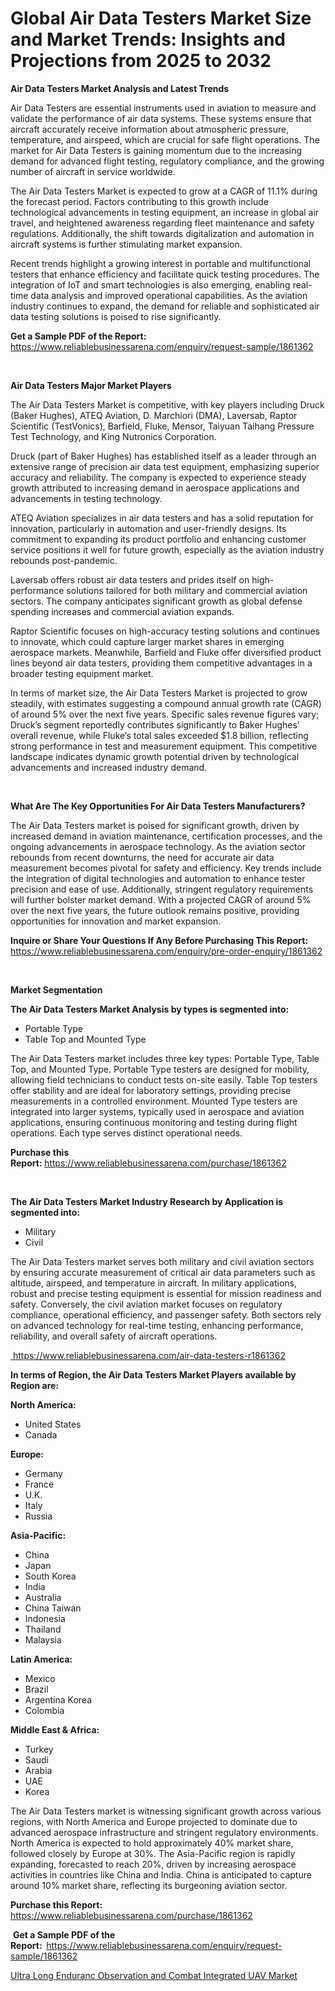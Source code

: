 <p><h1>Global Air Data Testers Market Size and Market Trends: Insights and Projections from 2025 to 2032</h1></p><p><strong>Air Data Testers Market Analysis and Latest Trends</strong></p>
<p><p>Air Data Testers are essential instruments used in aviation to measure and validate the performance of air data systems. These systems ensure that aircraft accurately receive information about atmospheric pressure, temperature, and airspeed, which are crucial for safe flight operations. The market for Air Data Testers is gaining momentum due to the increasing demand for advanced flight testing, regulatory compliance, and the growing number of aircraft in service worldwide.</p><p>The Air Data Testers Market is expected to grow at a CAGR of 11.1% during the forecast period. Factors contributing to this growth include technological advancements in testing equipment, an increase in global air travel, and heightened awareness regarding fleet maintenance and safety regulations. Additionally, the shift towards digitalization and automation in aircraft systems is further stimulating market expansion. </p><p>Recent trends highlight a growing interest in portable and multifunctional testers that enhance efficiency and facilitate quick testing procedures. The integration of IoT and smart technologies is also emerging, enabling real-time data analysis and improved operational capabilities. As the aviation industry continues to expand, the demand for reliable and sophisticated air data testing solutions is poised to rise significantly.</p></p>
<p><strong>Get a Sample PDF of the Report:&nbsp;</strong> <a href="https://www.reliablebusinessarena.com/enquiry/request-sample/1861362?utm_campaign=3566&utm_medium=2&utm_source=Github&utm_content=ia&utm_term=12042025&utm_id=air-data-testers">https://www.reliablebusinessarena.com/enquiry/request-sample/1861362</a></p>
<p>&nbsp;</p>
<p><strong>Air Data Testers Major Market Players</strong></p>
<p><p>The Air Data Testers Market is competitive, with key players including Druck (Baker Hughes), ATEQ Aviation, D. Marchiori (DMA), Laversab, Raptor Scientific (TestVonics), Barfield, Fluke, Mensor, Taiyuan Taihang Pressure Test Technology, and King Nutronics Corporation. </p><p>Druck (part of Baker Hughes) has established itself as a leader through an extensive range of precision air data test equipment, emphasizing superior accuracy and reliability. The company is expected to experience steady growth attributed to increasing demand in aerospace applications and advancements in testing technology. </p><p>ATEQ Aviation specializes in air data testers and has a solid reputation for innovation, particularly in automation and user-friendly designs. Its commitment to expanding its product portfolio and enhancing customer service positions it well for future growth, especially as the aviation industry rebounds post-pandemic.</p><p>Laversab offers robust air data testers and prides itself on high-performance solutions tailored for both military and commercial aviation sectors. The company anticipates significant growth as global defense spending increases and commercial aviation expands.</p><p>Raptor Scientific focuses on high-accuracy testing solutions and continues to innovate, which could capture larger market shares in emerging aerospace markets. Meanwhile, Barfield and Fluke offer diversified product lines beyond air data testers, providing them competitive advantages in a broader testing equipment market.</p><p>In terms of market size, the Air Data Testers Market is projected to grow steadily, with estimates suggesting a compound annual growth rate (CAGR) of around 5% over the next five years. Specific sales revenue figures vary; Druck’s segment reportedly contributes significantly to Baker Hughes’ overall revenue, while Fluke’s total sales exceeded $1.8 billion, reflecting strong performance in test and measurement equipment. This competitive landscape indicates dynamic growth potential driven by technological advancements and increased industry demand.</p></p>
<p>&nbsp;</p>
<p><strong>What Are The Key Opportunities For Air Data Testers Manufacturers?</strong></p>
<p><p>The Air Data Testers market is poised for significant growth, driven by increased demand in aviation maintenance, certification processes, and the ongoing advancements in aerospace technology. As the aviation sector rebounds from recent downturns, the need for accurate air data measurement becomes pivotal for safety and efficiency. Key trends include the integration of digital technologies and automation to enhance tester precision and ease of use. Additionally, stringent regulatory requirements will further bolster market demand. With a projected CAGR of around 5% over the next five years, the future outlook remains positive, providing opportunities for innovation and market expansion.</p></p>
<p><strong>Inquire or Share Your Questions If Any Before Purchasing This Report:</strong> <a href="https://www.reliablebusinessarena.com/enquiry/pre-order-enquiry/1861362?utm_campaign=3566&utm_medium=2&utm_source=Github&utm_content=ia&utm_term=12042025&utm_id=air-data-testers">https://www.reliablebusinessarena.com/enquiry/pre-order-enquiry/1861362</a></p>
<p>&nbsp;</p>
<p><strong>Market Segmentation</strong></p>
<p><strong>The Air Data Testers Market Analysis by types is segmented into:</strong></p>
<p><ul><li>Portable Type</li><li>Table Top and Mounted Type</li></ul></p>
<p><p>The Air Data Testers market includes three key types: Portable Type, Table Top, and Mounted Type. Portable Type testers are designed for mobility, allowing field technicians to conduct tests on-site easily. Table Top testers offer stability and are ideal for laboratory settings, providing precise measurements in a controlled environment. Mounted Type testers are integrated into larger systems, typically used in aerospace and aviation applications, ensuring continuous monitoring and testing during flight operations. Each type serves distinct operational needs.</p></p>
<p><strong>Purchase this Report:&nbsp;</strong><a href="https://www.reliablebusinessarena.com/purchase/1861362?utm_campaign=3566&utm_medium=2&utm_source=Github&utm_content=ia&utm_term=12042025&utm_id=air-data-testers">https://www.reliablebusinessarena.com/purchase/1861362</a></p>
<p>&nbsp;</p>
<p><strong>The Air Data Testers Market Industry Research by Application is segmented into:</strong></p>
<p><ul><li>Military</li><li>Civil</li></ul></p>
<p><p>The Air Data Testers market serves both military and civil aviation sectors by ensuring accurate measurement of critical air data parameters such as altitude, airspeed, and temperature in aircraft. In military applications, robust and precise testing equipment is essential for mission readiness and safety. Conversely, the civil aviation market focuses on regulatory compliance, operational efficiency, and passenger safety. Both sectors rely on advanced technology for real-time testing, enhancing performance, reliability, and overall safety of aircraft operations.</p></p>
<p><a href="https://www.reliablebusinessarena.com/air-data-testers-r1861362?utm_campaign=3566&utm_medium=2&utm_source=Github&utm_content=ia&utm_term=12042025&utm_id=air-data-testers">&nbsp;https://www.reliablebusinessarena.com/air-data-testers-r1861362</a></p>
<p><strong>In terms of Region, the Air Data Testers Market Players available by Region are:</strong></p>
<p>
    <p> <strong> North America: </strong>
        <ul>
            <li>United States</li>
            <li>Canada</li>
        </ul>
        </p> 
    <p> <strong> Europe: </strong>
        <ul>
            <li>Germany</li>
            <li>France</li>
            <li>U.K.</li>
            <li>Italy</li>
            <li>Russia</li>
        </ul>
        </p> 
    <p> <strong> Asia-Pacific: </strong>
        <ul>
            <li>China</li>
            <li>Japan</li>
            <li>South Korea</li>
            <li>India</li>
            <li>Australia</li>
            <li>China Taiwan</li>
            <li>Indonesia</li>
            <li>Thailand</li>
            <li>Malaysia</li>
        </ul>
        </p> 
    <p> <strong> Latin America: </strong>
        <ul>
            <li>Mexico</li>
            <li>Brazil</li>
            <li>Argentina Korea</li>
            <li>Colombia</li>
        </ul>
        </p> 
    <p> <strong> Middle East & Africa: </strong>
        <ul>
            <li>Turkey</li>
            <li>Saudi</li>
            <li>Arabia</li>
            <li>UAE</li>
            <li>Korea</li>
        </ul>
    </p>
    </p>
<p><p>The Air Data Testers market is witnessing significant growth across various regions, with North America and Europe projected to dominate due to advanced aerospace infrastructure and stringent regulatory environments. North America is expected to hold approximately 40% market share, followed closely by Europe at 30%. The Asia-Pacific region is rapidly expanding, forecasted to reach 20%, driven by increasing aerospace activities in countries like China and India. China is anticipated to capture around 10% market share, reflecting its burgeoning aviation sector.</p></p>
<p><strong>Purchase this Report: </strong><a href="https://www.reliablebusinessarena.com/purchase/1861362?utm_campaign=3566&utm_medium=2&utm_source=Github&utm_content=ia&utm_term=12042025&utm_id=air-data-testers">https://www.reliablebusinessarena.com/purchase/1861362</a></p>
<p>&nbsp;<strong>Get a Sample PDF of the Report:&nbsp;&nbsp;</strong><a href="https://www.reliablebusinessarena.com/enquiry/request-sample/1861362?utm_campaign=3566&utm_medium=2&utm_source=Github&utm_content=ia&utm_term=12042025&utm_id=air-data-testers">https://www.reliablebusinessarena.com/enquiry/request-sample/1861362</a></p>
<p><strong></strong></p>
<p><p><a href="https://github.com/lugnabirue/Market-Research-Report-List-1/blob/main/ultra-long-enduranc-observation-and-combat-integrated-uav-market.md?utm_campaign=3566&utm_medium=2&utm_source=Github&utm_content=ia&utm_term=12042025&utm_id=air-data-testers">Ultra Long Enduranc Observation and Combat Integrated UAV Market</a></p></p>
